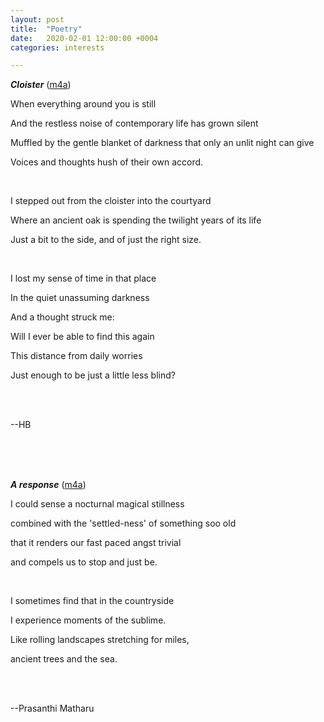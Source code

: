 ```yaml
---
layout: post
title:  "Poetry"
date:   2020-02-01 12:00:00 +0004
categories: interests

---
```

***Cloister***
([m4a](/Cloister.m4a?autoplay=1&loop=1&controls=0))

When everything around you is still

And the restless noise of contemporary life has grown silent

Muffled by the gentle blanket of darkness that only an unlit night can give

Voices and thoughts hush of their own accord.

<br/>

I stepped out from the cloister into the courtyard

Where an ancient oak is spending the twilight years of its life

Just a bit to the side, and of just the right size.

<br/>

I lost my sense of time in that place

In the quiet unassuming darkness

And a thought struck me:

Will I ever be able to find this again

This distance from daily worries

Just enough to be just a little less blind?

<br/><br/>

--HB

<br/><br/><br/>

***A response***
([m4a](/Prasanthi.m4a?autoplay=1&loop=1&controls=0))

I could sense a nocturnal magical stillness

combined with the 'settled-ness' of something soo old

that it renders our fast paced angst trivial

and compels us to stop and just be.

<br/>

I sometimes find that in the countryside

I experience moments of the sublime.

Like rolling landscapes stretching for miles,

ancient trees and the sea.

<br/><br/>

--Prasanthi Matharu

